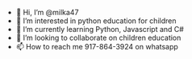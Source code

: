 - 👋 Hi, I’m @milka47
- 👀 I’m interested in python education for children
- 🌱 I’m currently learning Python, Javascript and C#
- 💞️ I’m looking to collaborate on children education
- 📫 How to reach me 917-864-3924 on whatsapp

<!---
milka47/milka47 is a ✨ special ✨ repository because its `README.md` (this file) appears on your GitHub profile.
You can click the Preview link to take a look at your changes.
--->
